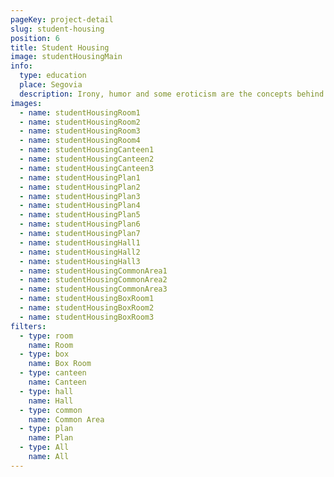 ```yaml
---
pageKey: project-detail
slug: student-housing
position: 6
title: Student Housing
image: studentHousingMain
info:
  type: education
  place: Segovia
  description: Irony, humor and some eroticism are the concepts behind Marcel Wanders most recent project. An indulgent luxury hotel where guests are rejuvenated through a pampered recreation of new Iberostar Grand Hotel Portals Nous in Mallorca. Located on a magnificent beach, this luxurious design uses transparencies, whites and reflective surfaces to create a flow of openness. Emphasizing craft and modern design, the Mallorquin style is reinforced, inspiring guests with the scenery of Spain.
images:
  - name: studentHousingRoom1
  - name: studentHousingRoom2
  - name: studentHousingRoom3
  - name: studentHousingRoom4
  - name: studentHousingCanteen1
  - name: studentHousingCanteen2
  - name: studentHousingCanteen3
  - name: studentHousingPlan1
  - name: studentHousingPlan2
  - name: studentHousingPlan3
  - name: studentHousingPlan4
  - name: studentHousingPlan5
  - name: studentHousingPlan6
  - name: studentHousingPlan7
  - name: studentHousingHall1
  - name: studentHousingHall2
  - name: studentHousingHall3
  - name: studentHousingCommonArea1
  - name: studentHousingCommonArea2
  - name: studentHousingCommonArea3
  - name: studentHousingBoxRoom1
  - name: studentHousingBoxRoom2
  - name: studentHousingBoxRoom3
filters:
  - type: room
    name: Room
  - type: box
    name: Box Room
  - type: canteen
    name: Canteen
  - type: hall
    name: Hall
  - type: common
    name: Common Area
  - type: plan
    name: Plan
  - type: All
    name: All
---
```

